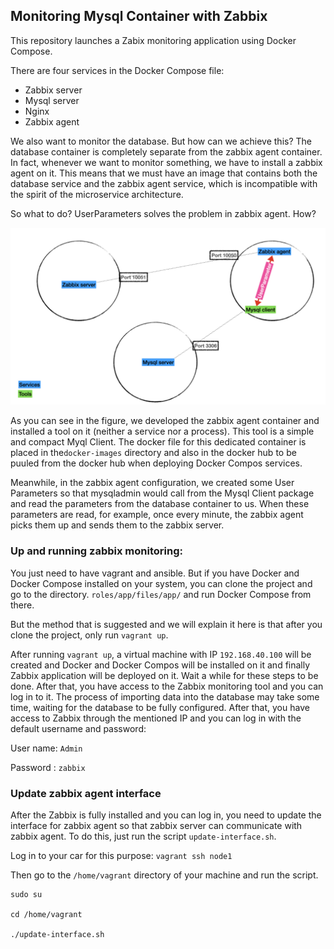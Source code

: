 ## Monitoring Mysql Container with Zabbix

This repository launches a Zabix monitoring application using Docker Compose. 

There are four services in the Docker Compose file:
- Zabbix server
- Mysql server
- Nginx
- Zabbix agent


We also want to monitor the database. But how can we achieve this?  The database container is completely separate from the zabbix agent container. In fact, whenever we want to monitor something, we have to install a zabbix agent on it. This means that we must have an image that contains both the database service and the zabbix agent service, which is incompatible with the spirit of the microservice architecture.

So what to do? UserParameters solves the problem in zabbix agent. How? 


![alt text](https://github.com/imikiani/monitoring-mysql-container-with-zabbix/blob/main/roles/app/files/app/schema.jpeg?raw=true)

As you can see in the figure, we developed the zabbix agent container and installed a tool on it (neither a service nor a process). This tool is a simple and compact Myql Client. The docker file for this dedicated container is placed in the`docker-images` directory and also in the docker hub to be puuled from the docker hub when deploying Docker Compos services.

Meanwhile, in the zabbix agent configuration, we created some User Parameters so that mysqladmin would call from the Mysql Client package and read the parameters from the database container to us. When these parameters are read, for example, once every minute, the zabbix agent picks them up and sends them to the zabbix server.


### Up and running zabbix monitoring:

You just need to have vagrant and ansible. But if you have Docker and Docker Compose installed on your system, you can clone the project and go to the directory.
`roles/app/files/app/` and run Docker Compose from there.

But the method that is suggested and we will explain it here is that after you clone the project, only run `vagrant up`. 



After running `vagrant up`, a virtual machine with IP `192.168.40.100` will be created and Docker and Docker Compos will be installed on it and finally Zabbix application will be deployed on it. Wait a while for these steps to be done. After that, you have access to the Zabbix monitoring tool and you can log in to it. The process of importing data into the database may take some time, waiting for the database to be fully configured. After that, you have access to Zabbix through the mentioned IP and you can log in with the default username and password:

User name: `Admin`

Password : `zabbix`


### Update zabbix agent interface
After the Zabbix is fully installed and you can log in, you need to update the interface for zabbix agent so that zabbix server can communicate with zabbix agent. To do this, just run the script `update-interface.sh`.

Log in to your car for this purpose:
`vagrant ssh node1`

Then go to the `/home/vagrant` directory of your machine and run the script.

```
sudo su

cd /home/vagrant

./update-interface.sh
```
